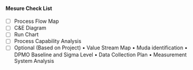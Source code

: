 #### Mesure Check List

- [ ] Process Flow Map
- [ ] C&E Diagram
- [ ] Run Chart
- [ ] Process Capability Analysis
- [ ] Optional (Based on Project)
• Value Stream Map
• Muda identification
• DPMO Baseline and Sigma Level
• Data Collection Plan
• Measurement System Analysis
